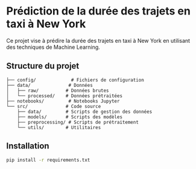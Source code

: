 # Prédiction de la durée des trajets en taxi à New York

Ce projet vise à prédire la durée des trajets en taxi à New York en utilisant des techniques de Machine Learning.

## Structure du projet

```
├── config/             # Fichiers de configuration
├── data/              # Données
│   ├── raw/          # Données brutes
│   └── processed/    # Données prétraitées
├── notebooks/         # Notebooks Jupyter
└── src/              # Code source
    ├── data/         # Scripts de gestion des données
    ├── models/       # Scripts des modèles
    ├── preprocessing/ # Scripts de prétraitement
    └── utils/        # Utilitaires
```

## Installation

```bash
pip install -r requirements.txt
``` 